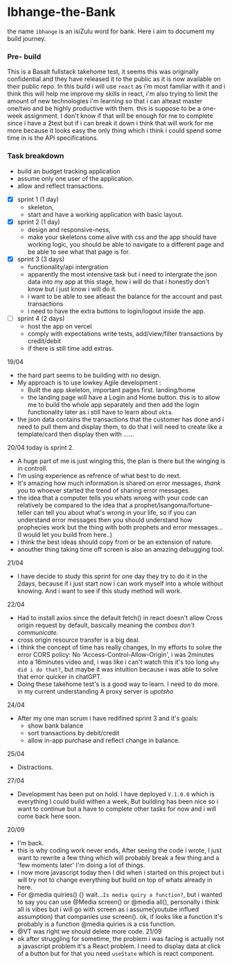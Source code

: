 # Ibhange-the-Bank

the name `ibhange` is an isiZulu word for bank.
Here i aim to document my build journey.

### Pre- build
This is a Basalt fullstack takehome test, it seems this was originally confidential and they have released it to the public as it is now available on their public repo. 
In this build i will use `react` as i'm most familiar with it and i think this will help me improve my skills in react, i'm also trying to limit the amount of new technologies i'm learning so that i can alteast master one/two and be highly productive with them.
this is suppose to be a one-week assignment. I don't know if that will be enough for me to complete since i have a 2test but if i can break it down i think that will work for me more because it looks easy the only thing which i think i could spend some time in is the API specifications. 


### Task breakdown
- build an budget tracking application 
- assume only one user of the application.
- allow and reflect transactions.

- [x] sprint 1 (1 day) 
    - skeleton, 
    - start and have a working application with basic layout.
- [x] sprint 2 (1 day) 
    - design and responsive-ness, 
    - make your skeletons come alive with css and the app should have working logic, you should be able to navigate to a different page and be able to see what that page is for.
- [x] sprint 3 (3 days) 
    - functionality/api intergration
    -  apparently the most intensive task but i need to intergrate the json data into my app at this stage, how i will do that i honestly don't know but i just know i will do it.
    - i want to be able to see atleast the balance for the account and past transactions
    - i need to have the extra buttons to login/logout inside the app.
- [ ] sprint 4 (2 days)
    - host the app on vercel
    - comply with expectations write tests, add/view/filter transactions by credit/debit
    - if there is still time add extras. 

19/04
- the hard part seems to be building with no design.
- My approach is to use lowkey Agile development :
    - Built the app skeleton, important pages first. landing/home
    - the landing page will have a Login and Home button. this is to allow me to build the whole app separately and then add the login functionality later as i still have to learn about `okta`.
- the json data contains the transactions that the customer has done and i need to pull them and display them, to do that i will need to create like a template/card then display then with ......

20/04
today is sprint 2.
- A huge part of me is just winging this, the plan is there but the winging is in controll.
- I'm using experience as refrence of what best to do next.
- It's amazing how much information is shared on error messages, *thank you* to whoever started the trend of sharing error messages.
- the idea that a computer tells you whats wrong with your code can relatively be compared to the idea that a prophet/Isangoma/fortune-teller can tell you about what's wrong in your life, so if you can understand error messages then you should understand how prophecies work but the thing with both prophets and error messages...(I would let you build from here..)
- i think the best ideas should copy from or be an extension of nature.
- anouther thing taking time off screen is also an amazing debugging tool.

21/04
- I have decide to study this sprint for one day they try to do it in the 2days, because if i just start now i can work myself into a whole without knowing. And i want to see if this study method will work. 

22/04
- Had to install axios since the default fetch() in react doesn't allow Cross origin request by default, basically meaning the *combos don't communicate.* 
- cross origin resource transfer is a big deal. 
- i think the concept of time has really changes, In my efforts to solve the error CORS policy: No 'Access-Control-Allow-Origin', i was 2minutes into a 16minutes video and, i was like i can't watch this it's too long `why did i do that?`, but maybe it was intuition because i was able to solve that error quicker in chatGPT.
- Doing these takehome test's is a good way to learn. I need to do more.
in my current understanding A proxy server is *upotsho*  

24/04
- After my one man scrum i have redifined sprint 3 and it's goals:
    - show bank balance 
    - sort transactions by debit/credit
    - allow in-app purchase and reflect change in balance.

25/04
- Distractions.

27/04
- Development has been put on hold. I have deployed `V.1.0.0` which is everything I could build withen a week, But building has been nice so i want to continue but a have to complete other tasks for now and i will come back here soon.


20/09
- I'm back.
- this is why coding work never ends, After seeing the code i wrote, I just want to rewrite a few thing which will probably break a few thing and a 'few moments later' I'm doing a lot of things.
- I now more javascript today then I did when i started on this project but i will try not to change everything but build on top of whats already in here.
- For @media quiries() {} wait...`Is media quiry a function?`, but i wanted to say you can use @Media screen() or @media all(), personally i think all is vibes but i will go with screen as i assume(youtube influed assumption) that companies use screen(). ok, if looks like a function it's probably is a function @media quiries is a css function.
- @VT was right we should delete more code. 
21/09
- ok after struggling for sometime, the problem i was facing is actually not a javascript problem it's a React problem. I need to display data at click of a button but for that you need `useState` which is react component.